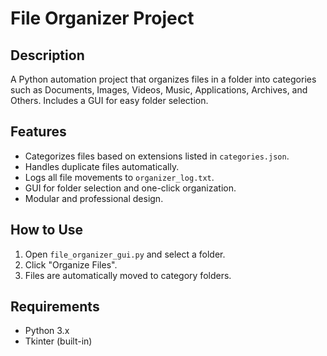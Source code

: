 # File Organizer Project

## Description
A Python automation project that organizes files in a folder into categories such as Documents, Images, Videos, Music, Applications, Archives, and Others. Includes a GUI for easy folder selection.

## Features
- Categorizes files based on extensions listed in `categories.json`.
- Handles duplicate files automatically.
- Logs all file movements to `organizer_log.txt`.
- GUI for folder selection and one-click organization.
- Modular and professional design.

## How to Use
1. Open `file_organizer_gui.py` and select a folder.
2. Click "Organize Files".
3. Files are automatically moved to category folders.

## Requirements
- Python 3.x
- Tkinter (built-in)
